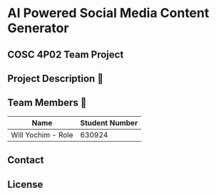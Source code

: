 # AI Powered Social Media Content Generator

## COSC 4P02 Team Project

## Project Description 📝  

## Team Members 👥  
| Name                     | Student Number |
|--------------------------|----------------|
| Will Yochim - Role  | 630924        |

## Contact

## License  


